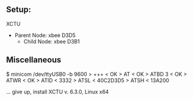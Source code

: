 ## Setup:  
XCTU
- Parent Node: xbee D3D5
  - Child Node: xbee D3B1

## Miscellaneous
$ minicom /dev/ttyUSB0 -b 9600
    >  +++
    <  OK
    >  AT
    <  OK
    >  ATBD 3
    <  OK
    >  ATWR
    <  OK
    >  ATID
    <  3332
    >  ATSL
    <  40C2D3D5
    >  ATSH
    <  13A200

... give up, install XCTU v. 6.3.0, Linux x64
